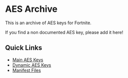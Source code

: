 # AES Archive
This is an archive of AES keys for Fortnite.

If you find a non documented AES key, please add it here!

## Quick Links
- [Main AES Keys](https://github.com/NotFakeAdam/FortniteAES/tree/main/AES%20Keys)
- [Dynamic AES Keys](https://github.com/NotFakeAdam/FortniteAES/tree/main/AES%20Keys/Dynamic%20AES%20Keys)
- [Manifest Files](https://github.com/NotFakeAdam/FortniteAES/tree/main/Manifest%20Files)
